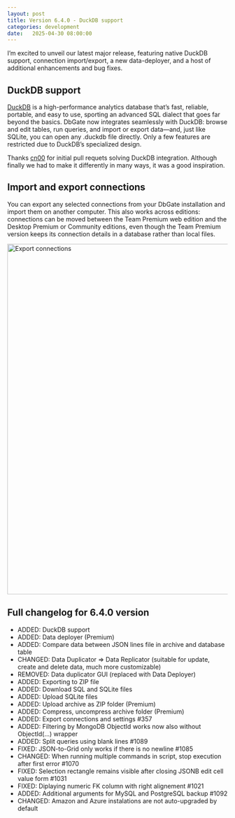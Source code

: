 ```yaml
---
layout: post
title: Version 6.4.0 - DuckDB support
categories: development
date:   2025-04-30 08:00:00
---
```


I’m excited to unveil our latest major release, featuring native DuckDB support, connection import/export, a new data-deployer, and a host of additional enhancements and bug fixes.

<!--more--> 

## DuckDB support

[DuckDB](https://duckdb.org) is a high-performance analytics database that’s fast, reliable, portable, and easy to use, sporting an advanced SQL dialect that goes far beyond the basics. DbGate now integrates seamlessly with DuckDB: browse and edit tables, run queries, and import or export data—and, just like SQLite, you can open any .duckdb file directly. Only a few features are restricted due to DuckDB’s specialized design.

Thanks [cn00](https://github.com/cn00) for initial pull requets solving DuckDB integration. Although finally we had to make it differently in many ways, it was a good inspiration.

## Import and export connections
You can export any selected connections from your DbGate installation and import them on another computer. This also works across editions: connections can be moved between the Team Premium web edition and the Desktop Premium or Community editions, even though the Team Premium version keeps its connection details in a database rather than local files.

<img src="https://media.dbgate.io/img/export-connections-light.png" alt="Export connections" width="800px" />

## Full changelog for 6.4.0 version
- ADDED: DuckDB support
- ADDED: Data deployer (Premium)
- ADDED: Compare data between JSON lines file in archive and database table
- CHANGED: Data Duplicator => Data Replicator (suitable for update, create and delete data, much more customizable)
- REMOVED: Data duplicator GUI (replaced with Data Deployer)
- ADDED: Exporting to ZIP file
- ADDED: Download SQL and SQLite files
- ADDED: Upload SQLite files
- ADDED: Upload archive as ZIP folder (Premium)
- ADDED: Compress, uncompress archive folder (Premium)
- ADDED: Export connections and settings #357
- ADDED: Filtering by MongoDB ObjectId works now also without ObjectId(...) wrapper
- ADDED: Split queries using blank lines #1089
- FIXED: JSON-to-Grid only works if there is no newline #1085
- CHANGED: When running multiple commands in script, stop execution after first error #1070
- FIXED: Selection rectangle remains visible after closing JSONB edit cell value form #1031
- FIXED: Diplaying numeric FK column with right alignement #1021
- ADDED: Additional arguments for MySQL and PostgreSQL backup #1092
- CHANGED: Amazon and Azure instalations are not auto-upgraded by default
